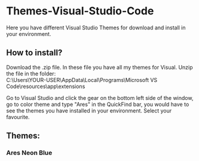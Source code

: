 # Themes-Visual-Studio-Code

Here you have different Visual Studio Themes for download and install in your environment.

## How to install?

Download the .zip file. In these file you have all my themes for Visual. Unzip the file in the folder: <br>
C:\Users\YOUR-USER\AppData\Local\Programs\Microsoft VS Code\resources\app\extensions

Go to Visual Studio and click the gear on the bottom left side of the window, go to color theme and type "Ares" in the QuickFind bar,
you would have to see the themes you have installed in your environment. Select your favourite.

## Themes:

### Ares Neon Blue


